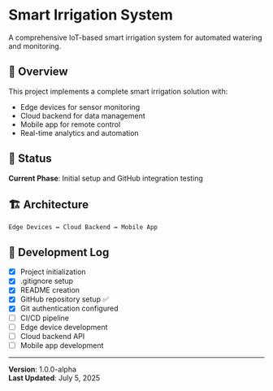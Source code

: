 # Smart Irrigation System

A comprehensive IoT-based smart irrigation system for automated watering and monitoring.

## 🌱 Overview

This project implements a complete smart irrigation solution with:
- Edge devices for sensor monitoring
- Cloud backend for data management
- Mobile app for remote control
- Real-time analytics and automation

## 🚀 Status

**Current Phase**: Initial setup and GitHub integration testing

## 🏗️ Architecture

```
Edge Devices ↔ Cloud Backend ↔ Mobile App
```

## 📝 Development Log

- [x] Project initialization
- [x] .gitignore setup
- [x] README creation
- [x] GitHub repository setup ✅
- [x] Git authentication configured
- [ ] CI/CD pipeline
- [ ] Edge device development
- [ ] Cloud backend API
- [ ] Mobile app development

---

**Version**: 1.0.0-alpha  
**Last Updated**: July 5, 2025